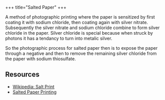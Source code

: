 +++
title="Salted Paper"
+++

A method of photographic printing where the paper is sensitized by first coating it with sodium chloride, then coating again with silver nitrate. Subsequently the silver nitrate and sodium chloride combine to form silver chloride in the paper. Silver chloride is special because when struck by photons it has a tendancy to turn into metalic silver.

So the photographic process for salted paper then is to expose the paper through a negative and then to remove the remaining silver chloride from the paper with sodium thiosulfate.

## Resources
- [Wikipedia: Salt Print](https://en.wikipedia.org/wiki/Salt_print)
- [Salted Paper Printing](https://www.bostick-sullivan.com/product/salted-paper-printing-by-christina-z-anderson/)
